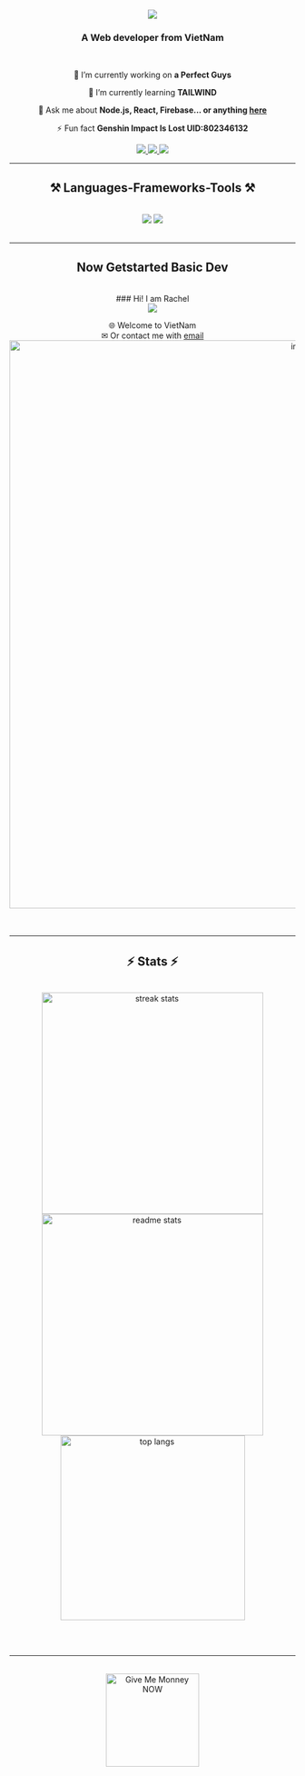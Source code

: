 <h1 align="center">
    <img
        src="https://readme-typing-svg.herokuapp.com/?font=Righteous&size=35&center=true&vCenter=true&width=500&height=70&duration=4000&lines=Hi+There!+👋;+I'm+Rachel!;" />
</h1>

<h3 align="center">A Web developer from VietNam</h3>

<br />

<div align="center">

🔭 I’m currently working on **a Perfect Guys**

🌱 I’m currently learning **TAILWIND**

💬 Ask me about **Node.js, React, Firebase... or anything [here](https://github.com/Rachelmix)**

⚡ Fun fact **Genshin Impact Is Lost UID:802346132**

</div>

<div align="center">
    <a href="mailto:pedro.sales.tungxeko912@gmail.com">
        <img src="https://img.shields.io/badge/Gmail-333333?style=for-the-badge&logo=gmail&logoColor=red" />
    </a>
    <a href="https://linkedin.com/in/pedro-sales-muniz" target="_blank">
        <img src="https://img.shields.io/badge/LinkedIn-0077B5?style=for-the-badge&logo=linkedin&logoColor=white"
            target="_blank" />
    </a>
    <a href="https://salesp07.github.io" target="_blank">
        <img src="https://img.shields.io/badge/Portfolio-FF5722?style=for-the-badge&logo=todoist&logoColor=white"
            target="_blank" /> <!-- sqlite, safari, google-chrome are other good icon options -->
    </a>
</div>

<hr />

<h2 align="center">⚒️ Languages-Frameworks-Tools ⚒️</h2>
<br />
<div align="center">
    <img src="https://skillicons.dev/icons?i=react,bootstrap,mui,html,css,vscode,github,figma,tailwind,git,r" />
    <img
        src="https://skillicons.dev/icons?i=nodejs,python,javascript,typescript,express,firebase,mongodb,c,java,nextjs,mysql,flask" /><br>
</div>

<br />
<hr />

<div align="center">
    <h2>Now Getstarted Basic Dev </h2>
    <br>
    ### Hi! I am Rachel <br>
    <img align="right center    "
        src="https://github-readme-stats.vercel.app/api?username=Rachelmix&count_private=true&show_icons=true&line_height=25" />


 🌐 Welcome to VietNam <br>
✉ Or contact me with [email](mailto:tungxeko912@gmail.com) <br>
  <img style="width:1000px;" alt="img" src="https://media1.tenor.com/m/0KmaqQiWXiwAAAAC/huo-huo-huohuo.gif" />
  <br/><br/><br/>
</div>

<hr />

<h2 align="center">⚡ Stats ⚡</h2>
<br>
<div align=center>
    <img width=390
        src="https://github-readme-streak-stats-salesp07.vercel.app/?user=salesp07&count_private=true&theme=react&border_radius=10"
        alt="streak stats" />
    <img width=390
        src="https://github-readme-stats-salesp07.vercel.app/api?username=salesp07&count_private=true&show_icons=true&theme=react&rank_icon=github&border_radius=10"
        alt="readme stats" />
    <br />
    <img width=325 align="center"
        src="https://github-readme-stats-salesp07.vercel.app/api/top-langs/?username=salesp07&hide=HTML&langs_count=8&layout=compact&theme=react&border_radius=10&size_weight=0.5&count_weight=0.5&exclude_repo=github-readme-stats"
        alt="top langs" />
</div>

<br /><br />

<hr />

<br />

<div align="center">
        <a target='_blank'><img height='64' style='border:0px;height:164px;with=1400px;'
                src="https://encrypted-tbn0.gstatic.com/images?q=tbn:ANd9GcRGPOMQPrizXM5IQNj3UKyxp_rJQ8vQ6TY7p1gt4FmAWKwyeDmAwyp8c4ybXX2EOn6KFQU&usqp=CAU"
                border='0' alt='Give Me Monney NOW' /></a>
    
</div>

<br />
